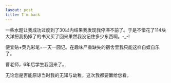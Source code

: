```yaml
---
layout: post
title: I'm back
---
```


一些水题让我成功过度到了30以内结果我发现我停滞不前了。于是不惜花了114块大洋把我扔掉了的书又买了回来果然我没记住多少东西啊。-_-!

便宜贴+荧光彩笔=一天一囧记。在趣味严重缺失的宿舍里我只能这样自娱自乐了。

曹老师，6年后学生我回来了。

无论您是否能原谅当时我的无知与幼稚，这次我都要赢给您看。
